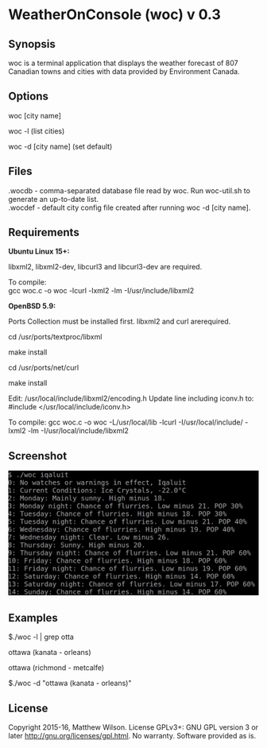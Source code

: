 # WeatherOnConsole (woc) v 0.3

## Synopsis

woc is a terminal application that displays the weather forecast of 807 Canadian towns and cities with data provided by Environment Canada. 

## Options
 
woc \[city name\]

woc -l \(list cities\)

woc -d \[city name\] \(set default\)

## Files
.wocdb - comma-separated database file read by woc. Run woc-util.sh to generate an up-to-date list. 		
.wocdef - default city config file created after running woc -d \[city name\].

## Requirements

**Ubuntu Linux 15+:**

libxml2, libxml2-dev, libcurl3 and libcurl3-dev are required.

To compile:  
gcc woc.c -o woc -lcurl -lxml2 -lm -I/usr/include/libxml2

**OpenBSD 5.9:**

Ports Collection must be installed first. libxml2 and curl arerequired.

cd /usr/ports/textproc/libxml

make install

cd /usr/ports/net/curl

make install

Edit: /usr/local/include/libxml2/encoding.h
Update line including iconv.h to:
#include </usr/local/include/iconv.h>  

To compile:
gcc woc.c -o woc -L/usr/local/lib -lcurl -I/usr/local/include/ -lxml2 -lm -I/usr/local/include/libxml2

## Screenshot

![alt text](img/screenshot.jpg "woc")

## Examples
$./woc -l | grep otta

ottawa (kanata - orleans)

ottawa (richmond - metcalfe) 

$./woc -d "ottawa (kanata - orleans)"
 
## License

Copyright 2015-16, Matthew Wilson. 
License GPLv3+: GNU GPL version 3 or later http://gnu.org/licenses/gpl.html.
No warranty. Software provided as is.
